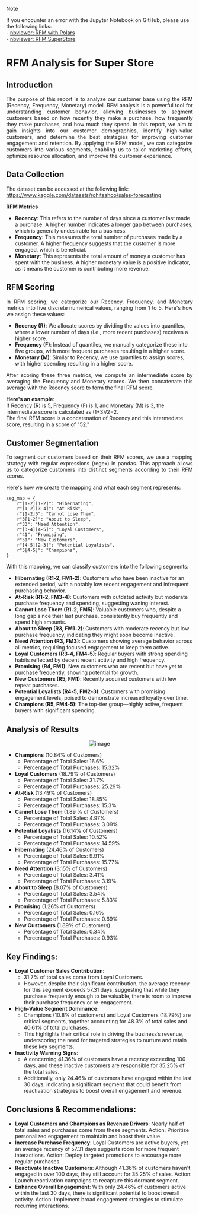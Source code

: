 > [!NOTE]
> If you encounter an error with the Jupyter Notebook on GitHub, please use the following links:
> <br>- [nbviewer: RFM with Polars](https://nbviewer.org/github/Agungvpzz/RFM-Analysis-with-Polars/blob/main/RFM%20with%20Polars.ipynb)
> <br>- [nbviewer: RFM SuperStore](https://nbviewer.org/github/Agungvpzz/RFM-Analysis-with-Polars/blob/main/RFM%20SuperStore.ipynb)

# RFM Analysis for Super Store
## Introduction
<p align="justify">
  The purpose of this report is to analyze our customer base using the RFM (Recency, Frequency, Monetary) model. 
  RFM analysis is a powerful tool for understanding customer behavior, allowing businesses to segment customers based on how recently they make a purchase, 
  how frequently they make purchases, and how much they spend.
  In this report, we aim to gain insights into our customer demographics, identify high-value customers, 
  and determine the best strategies for improving customer engagement and retention. 
  By applying the RFM model, we can categorize customers into various segments, enabling us to tailor marketing efforts, optimize resource allocation, 
  and improve the customer experience.
</p>

## Data Collection
The dataset can be accessed at the following link:
https://www.kaggle.com/datasets/rohitsahoo/sales-forecasting

**RFM Metrics**
- **Recency**: This refers to the number of days since a customer last made a purchase. A higher number indicates a longer gap between purchases, which is generally undesirable for a business.
- **Frequency**: This measures the total number of purchases made by a customer. A higher frequency suggests that the customer is more engaged, which is beneficial.
- **Monetary**: This represents the total amount of money a customer has spent with the business. A higher monetary value is a positive indicator, as it means the customer is contributing more revenue.


## RFM Scoring
<p align="justify">
  In RFM scoring, we categorize our Recency, Frequency, and Monetary metrics into five discrete numerical values, ranging from 1 to 5. Here's how we assign these values:
</p>

- **Recency (R)**: We allocate scores by dividing the values into quantiles, where a lower number of days (i.e., more recent purchases) receives a higher score.
- **Frequency (F)**: Instead of quantiles, we manually categorize these into five groups, with more frequent purchases resulting in a higher score.
- **Monetary (M)**: Similar to Recency, we use quantiles to assign scores, with higher spending resulting in a higher score.

<p align="justify">
  After scoring these three metrics, we compute an intermediate score by averaging the Frequency and Monetary scores. 
  We then concatenate this average with the Recency score to form the final RFM score. 
</p>

**Here's an example**: <br>
If Recency (R) is 5, Frequency (F) is 1, and Monetary (M) is 3, the intermediate score is calculated as (1+3)/2=2. <br>
The final RFM score is a concatenation of Recency and this intermediate score, resulting in a score of "52."

## Customer Segmentation
<p align="justify">
  To segment our customers based on their RFM scores, we use a mapping strategy with regular expressions (regex) in pandas. 
  This approach allows us to categorize customers into distinct segments according to their RFM scores. 
</p>  
Here's how we create the mapping and what each segment represents:

```
seg_map = {
    r"[1-2][1-2]": "Hibernating",
    r"[1-2][3-4]": "At-Risk",
    r"[1-2]5": "Cannot Lose Them",
    r"3[1-2]": "About to Sleep",
    r"33": "Need Attention",
    r"[3-4][4-5]": "Loyal Customers",
    r"41": "Promising",
    r"51": "New Customers",
    r"[4-5][2-3]": "Potential Loyalists",
    r"5[4-5]": "Champions",
}
```

With this mapping, we can classify customers into the following segments:
- **Hibernating (R1‑2, FM1‑2)**: Customers who have been inactive for an extended period, with a notably low recent engagement and infrequent purchasing behavior.
- **At-Risk (R1‑2, FM3‑4)**: Customers with outdated activity but moderate purchase frequency and spending, suggesting waning interest.
- **Cannot Lose Them (R1‑2, FM5)**: Valuable customers who, despite a long gap since their last purchase, consistently buy frequently and spend high amounts.
- **About to Sleep (R3, FM1‑2)**: Customers with moderate recency but low purchase frequency, indicating they might soon become inactive.
- **Need Attention (R3, FM3)**: Customers showing average behavior across all metrics, requiring focused engagement to keep them active.
- **Loyal Customers (R3‑4, FM4‑5)**: Regular buyers with strong spending habits reflected by decent recent activity and high frequency.
- **Promising (R4, FM1)**: New customers who are recent but have yet to purchase frequently, showing potential for growth.
- **New Customers (R5, FM1)**: Recently acquired customers with few repeat purchases.
- **Potential Loyalists (R4‑5, FM2‑3)**: Customers with promising engagement levels, poised to demonstrate increased loyalty over time.
- **Champions (R5, FM4‑5)**: The top-tier group—highly active, frequent buyers with significant spending.

## Analysis of Results
<div align="center">
  
  ![image](https://github.com/user-attachments/assets/674ac96e-875b-4f16-9ffe-53423ab8b3e4)
</div>

- **Champions** (10.84% of Customers)
  - Percentage of Total Sales: 16.6%
  - Percentage of Total Purchases: 15.32%
- **Loyal Customers** (18.79% of Customers)
  - Percentage of Total Sales: 31.7%
  - Percentage of Total Purchases: 25.29%
- **At-Risk** (13.49% of Customers)
  - Percentage of Total Sales: 18.85%
  - Percentage of Total Purchases: 15.3%
- **Cannot Lose Them** (1.89 % of Customers)
  - Percentage of Total Sales: 4.97%
  - Percentage of Total Purchases: 3.09%
- **Potential Loyalists** (16.14% of Customers)
  - Percentage of Total Sales: 10.52%
  - Percentage of Total Purchases: 14.59%
- **Hibernating** (24.46% of Customers)
  - Percentage of Total Sales: 9.91%
  - Percentage of Total Purchases: 15.77%
- **Need Attention** (3.15% of Customers)
  - Percentage of Total Sales: 3.41%
  - Percentage of Total Purchases: 3.19%
- **About to Sleep** (8.07% of Customers)
  - Percentage of Total Sales: 3.54%
  - Percentage of Total Purchases: 5.83%
- **Promising** (1.26% of Customers)
  - Percentage of Total Sales: 0.16%
  - Percentage of Total Purchases: 0.69%
- **New Customers** (1.89% of Customers)
  - Percentage of Total Sales: 0.34%
  - Percentage of Total Purchases: 0.93%

## Key Findings:
- **Loyal Customer Sales Contribution:**
  - 31.7% of total sales come from Loyal Customers.
  - However, despite their significant contribution, the average recency for this segment exceeds 57.31 days, suggesting that while they purchase frequently enough to be valuable, there is room to improve their purchase frequency or re-engagement.
- **High-Value Segment Dominance:**
  - Champions (10.8% of customers) and Loyal Customers (18.79%) are critical segments, together accounting for 48.3% of total sales and 40.61% of total purchases.
  - This highlights their critical role in driving the business’s revenue, underscoring the need for targeted strategies to nurture and retain these key segments.
- **Inactivity Warning Signs:**
  - A concerning 41.36% of customers have a recency exceeding 100 days, and these inactive customers are responsible for 35.25% of the total sales.
  - Additionally, only 24.46% of customers have engaged within the last 30 days, indicating a significant segment that could benefit from reactivation strategies to boost overall engagement and revenue.

## Conclusions & Recommendations:
- **Loyal Customers and Champions as Revenue Drivers**: Nearly half of total sales and purchases come from these segments. Action: Prioritize personalized engagement to maintain and boost their value.
- **Increase Purchase Frequency**: Loyal Customers are active buyers, yet an average recency of 57.31 days suggests room for more frequent interactions. Action: Deploy targeted promotions to encourage more regular purchases.
- **Reactivate Inactive Customers**: Although 41.36% of customers haven't engaged in over 100 days, they still account for 35.25% of sales. Action: Launch reactivation campaigns to recapture this dormant segment.
- **Enhance Overall Engagement**: With only 24.46% of customers active within the last 30 days, there is significant potential to boost overall activity. Action: Implement broad engagement strategies to stimulate recurring interactions.
